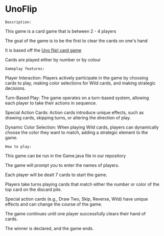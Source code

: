 # UnoFlip
    Description:
This game is a card game that is between 2 - 4 players

The goal of the game is to be the first to clear the cards on one's hand

It is based off the [Uno flip! card game](https://en.wikipedia.org/wiki/Uno_Flip!)

Cards are played either by number or by colour


    Gameplay features:

Player Interaction: Players actively participate in the game by choosing cards to play, making color selections for Wild cards, and making strategic decisions.

Turn-Based Play: The game operates on a turn-based system, allowing each player to take their actions in sequence.

Special Action Cards: Action cards introduce unique effects, such as drawing cards, skipping turns, or altering the direction of play.

Dynamic Color Selection: When playing Wild cards, players can dynamically choose the color they want to match, adding a strategic element to the game.


    How to play:
This game can be run in the Game.java file in our repository

The game will prompt you to enter the names of players.

Each player will be dealt 7 cards to start the game.

Players take turns playing cards that match either the number or color of the top card on the discard pile.

Special action cards (e.g., Draw Two, Skip, Reverse, Wild) have unique effects and can change the course of the game.

The game continues until one player successfully clears their hand of cards.

The winner is declared, and the game ends.

    